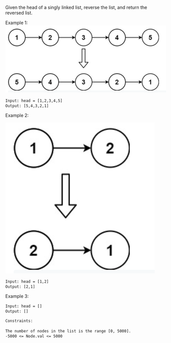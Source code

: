 Given the head of a singly linked list, reverse the list, and return the reversed list.

Example 1:
![linked_list1](./linked_list1.png)

```
Input: head = [1,2,3,4,5]
Output: [5,4,3,2,1]
```

Example 2:

![linked_list2](./linked_list2.png)

```
Input: head = [1,2]
Output: [2,1]
```

Example 3:

```
Input: head = []
Output: []
```

```
Constraints:

The number of nodes in the list is the range [0, 5000].
-5000 <= Node.val <= 5000
```
